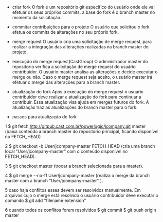 - criar fork
 O fork é um repositório git especifico do usuário onde ele vai efetuar os seus próprios commits.
 a base do fork é o branch master no momento da solicitação.
 
 
- commitar contribuições para o projeto
 O usuário que solicitou o fork efetua os commits de alterações no seu próprio fork.
 
 
- merge request
 O usuário cria uma solicitação de merge request, para realizar a integração das alterações realizadas na branch master do projeto.
 
 
- execução do merge request(CastGroup)
 O administrador master do repositorio verifica a solicitação de merge request do usuário contribuidor.
 O usuário master analisa as alterações e decide executar o merge ou não.
 Caso o merge request seja aceito, o usuário master irá efetuar o merge das alterações para a branch master.
 
 
 - atualização do fork
  Após a execução do merge request o usuário contribuidor deve realizar a atualização do fork para continuar a contribuir. 
  Essa atualização visa ajuda em merges futuros do fork. 
  A atualização traz as atualizações do branch master para o fork.
  

 - passos para atualização do fork

  1 $ git fetch http://gitpub.cast.com.br/powerlogic/jcompany.git master
  	(baixa conteúdo a branch master do repositório principal, ficando disponível no FETCH_HEAD)

  2 $ git checkout -b User/jcompany-master FETCH_HEAD
  	(cria uma branch local "User/jcompany-master" com o conteúdo disponível no FETCH_HEAD).

  3 $ git checkout master
  	(trocar a branch selecionada para a master).

  4	$ git merge --no-ff User/jcompany-master
  	(realiza o merge da branch master com a branch "User/jcompany-master" ).

  5 caso haja conflitos esses devem ser resolvidos manualmente. Em arquivos cujo o merge está resolvido o usuário contribuidor deve executar o comando $ git add "filename.extension"

  6 quando todos os conflitos forem resolvidos
  $ git commit
  $ git push origin master